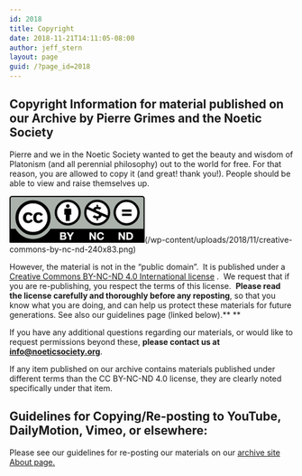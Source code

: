 ```yaml
---
id: 2018
title: Copyright
date: 2018-11-21T14:11:05-08:00
author: jeff_stern
layout: page
guid: /?page_id=2018
---
```

## Copyright Information for material published on our Archive by Pierre Grimes and the Noetic Society

Pierre and we in the Noetic Society wanted to get the beauty and wisdom of Platonism (and all perennial philosophy) out to the world for free. For that reason, you are allowed to copy it (and great! thank you!). People should be able to view and raise themselves up.

<img class="size-full wp-image-2019 aligncenter" src="/assets/images/wp-content/uploads/2018/11/creative-commons-by-nc-nd-240x83.png" alt="" width="240" height="83" />(/wp-content/uploads/2018/11/creative-commons-by-nc-nd-240x83.png)

However, the material is not in the &#8220;public domain&#8221;.  It is published under a [Creative Commons BY-NC-ND 4.0 International license](https://creativecommons.org/licenses/by-nc-nd/4.0/) .  We request that if you are re-publishing, you respect the terms of this license.  **Please read the license carefully and thoroughly before any reposting**, so that you know what you are doing, and can help us protect these materials for future generations. See also our guidelines page (linked below).**
**

If you have any additional questions regarding our materials, or would like to request permissions beyond these, **please contact us at info@noeticsociety.org**.

If any item published on our archive contains materials published under different terms than the CC BY-NC-ND 4.0 license, they are clearly noted specifically under that item.

## Guidelines for Copying/Re-posting to YouTube, DailyMotion, Vimeo, or elsewhere:

Please see our guidelines for re-posting our materials on our [archive site About page.](https://archive.org/details/noeticsociety&tab=about)
